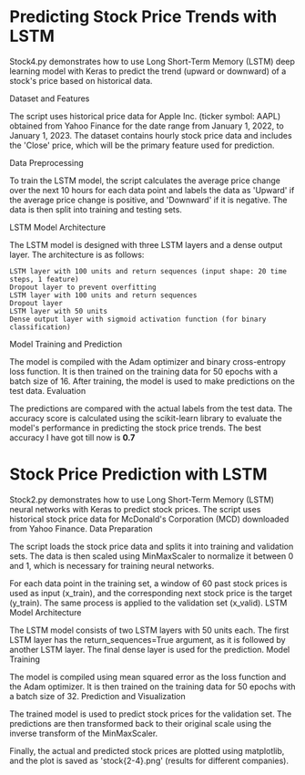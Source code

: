 <h1>Predicting Stock Price Trends with LSTM</h1>

Stock4.py demonstrates how to use Long Short-Term Memory (LSTM) deep learning model with Keras to predict the trend (upward or downward) of a stock's price based on historical data.

Dataset and Features

The script uses historical price data for Apple Inc. (ticker symbol: AAPL) obtained from Yahoo Finance for the date range from January 1, 2022, to January 1, 2023. The dataset contains hourly stock price data and includes the 'Close' price, which will be the primary feature used for prediction.

Data Preprocessing

To train the LSTM model, the script calculates the average price change over the next 10 hours for each data point and labels the data as 'Upward' if the average price change is positive, and 'Downward' if it is negative. The data is then split into training and testing sets.

LSTM Model Architecture

The LSTM model is designed with three LSTM layers and a dense output layer. The architecture is as follows:

    LSTM layer with 100 units and return sequences (input shape: 20 time steps, 1 feature)
    Dropout layer to prevent overfitting
    LSTM layer with 100 units and return sequences
    Dropout layer
    LSTM layer with 50 units
    Dense output layer with sigmoid activation function (for binary classification)

Model Training and Prediction

The model is compiled with the Adam optimizer and binary cross-entropy loss function. It is then trained on the training data for 50 epochs with a batch size of 16. After training, the model is used to make predictions on the test data.
Evaluation

The predictions are compared with the actual labels from the test data. The accuracy score is calculated using the scikit-learn library to evaluate the model's performance in predicting the stock price trends.
The best accuracy I have got till now is **0.7**

<h1>Stock Price Prediction with LSTM</h1>

Stock2.py demonstrates how to use Long Short-Term Memory (LSTM) neural networks with Keras to predict stock prices. The script uses historical stock price data for McDonald's Corporation (MCD) downloaded from Yahoo Finance.
Data Preparation

The script loads the stock price data and splits it into training and validation sets. The data is then scaled using MinMaxScaler to normalize it between 0 and 1, which is necessary for training neural networks.

For each data point in the training set, a window of 60 past stock prices is used as input (x_train), and the corresponding next stock price is the target (y_train). The same process is applied to the validation set (x_valid).
LSTM Model Architecture

The LSTM model consists of two LSTM layers with 50 units each. The first LSTM layer has the return_sequences=True argument, as it is followed by another LSTM layer. The final dense layer is used for the prediction.
Model Training

The model is compiled using mean squared error as the loss function and the Adam optimizer. It is then trained on the training data for 50 epochs with a batch size of 32.
Prediction and Visualization

The trained model is used to predict stock prices for the validation set. The predictions are then transformed back to their original scale using the inverse transform of the MinMaxScaler.

Finally, the actual and predicted stock prices are plotted using matplotlib, and the plot is saved as 'stock{2-4}.png' (results for different companies).
